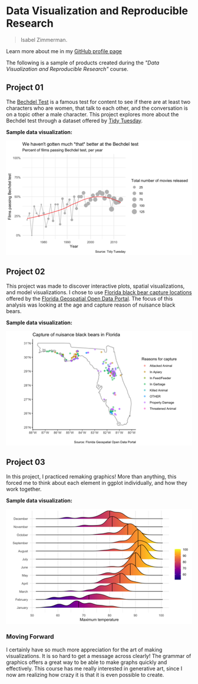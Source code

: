 # Data Visualization and Reproducible Research

> Isabel Zimmerman. 

Learn more about me in my [GitHub profile page](https://github.com/isabelizimm)


The following is a sample of products created during the _"Data Visualization and Reproducible Research"_ course.


## Project 01

The [Bechdel Test](https://en.wikipedia.org/wiki/Bechdel_test) is a famous test for content to see if there are at least two characters who are women, that talk to each other, and the conversation is on a topic other a male character. This project explores more about the Bechdel test through a dataset offered by [Tidy Tuesday](https://github.com/rfordatascience/tidytuesday/tree/master/data/2021/2021-03-09).

**Sample data visualization:** 

![](figures/bechdel.png)


## Project 02

This project was made to discover interactive plots, spatial visualizations, and model visualizations. I chose to use [Florida black bear capture locations](https://geodata.floridagio.gov/datasets/myfwc::fl-black-bear-capture-locations/explore?location=28.241059%2C-83.859859%2C7.61) offered by the [Florida Geospatial Open Data Portal](https://geodata.floridagio.gov/). The focus of this analysis was looking at the age and capture reason of nuisance black bears.

**Sample data visualization:** 

![](figures/bears.png)


## Project 03

In this project, I practiced remaking graphics! More than anything, this forced me to think about each element in ggplot individually, and how they work together.

**Sample data visualization:** 

![](figures/remake.png)


### Moving Forward

I certainly have so much more appreciation for the art of making visualizations. It is so hard to get a message across clearly! The grammar of graphics offers a great way to be able to make graphs quickly and effectively. This course has me really interested in generative art, since I now am realizing how crazy it is that it is even possible to create.
